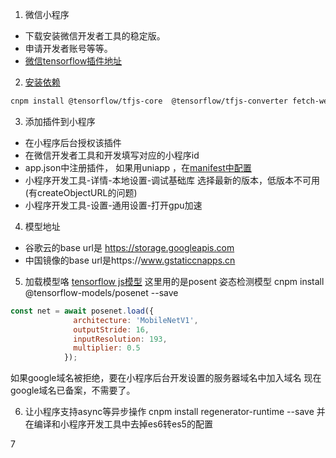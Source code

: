 1. 微信小程序
- 下载安装微信开发者工具的稳定版。
- 申请开发者账号等等。
- [微信tensorflow插件地址](https://mp.weixin.qq.com/wxopen/plugindevdoc?appid=wx6afed118d9e81df9)

2. [安装依赖](https://mp.weixin.qq.com/wxopen/plugindevdoc?appid=wx6afed118d9e81df9#tensorflow-js-)
```bash
cnpm install @tensorflow/tfjs-core  @tensorflow/tfjs-converter fetch-wechat --save
```
3. 添加插件到小程序
- 在小程序后台授权该插件
- 在微信开发者工具和开发填写对应的小程序id
- app.json中注册插件， 如果用uniapp ，在[manifest中配置](https://uniapp.dcloud.io/collocation/manifest?id=mp-weixin)
- 小程序开发工具-详情-本地设置-调试基础库 选择最新的版本，低版本不可用(有createObjectURL的问题)
- 小程序开发工具-设置-通用设置-打开gpu加速
 
4. 模型地址
- 谷歌云的base url是 https://storage.googleapis.com
- 中国镜像的base url是https://www.gstaticcnapps.cn

5. 加载模型咯
[tensorflow js模型](https://tensorflow.google.cn/js/models)
这里用的是posent 姿态检测模型
cnpm install @tensorflow-models/posenet --save

```javascript
const net = await posenet.load({
			  architecture: 'MobileNetV1',
			  outputStride: 16,
			  inputResolution: 193,
			  multiplier: 0.5
			});
```

如果google域名被拒绝，要在小程序后台开发设置的服务器域名中加入域名
现在google域名已备案，不需要了。

6. 让小程序支持async等异步操作
cnpm install regenerator-runtime --save
并在编译和小程序开发工具中去掉es6转es5的配置

7 